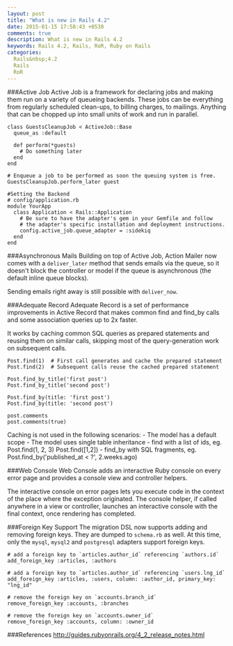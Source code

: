 ```yaml
---
layout: post
title: "What is new in Rails 4.2"
date: 2015-01-15 17:58:43 +0530
comments: true
description: What is new in Rails 4.2
keywords: Rails 4.2, Rails, RoR, Ruby on Rails
categories:
  Rails&nbsp;4.2
  Rails
  RoR 
---
```


###Active Job
Active Job is a framework for declaring jobs and making them run on a variety of queueing backends. These jobs can be everything from regularly scheduled clean-ups, to billing charges, to mailings. Anything that can be chopped up into small units of work and run in parallel.<!--more-->

    class GuestsCleanupJob < ActiveJob::Base
      queue_as :default
 
      def perform(*guests)
        # Do something later
      end
    end

    # Enqueue a job to be performed as soon the queuing system is free.
    GuestsCleanupJob.perform_later guest

    #Setting the Backend
    # config/application.rb
    module YourApp
      class Application < Rails::Application
        # Be sure to have the adapter's gem in your Gemfile and follow
        # the adapter's specific installation and deployment instructions.
        config.active_job.queue_adapter = :sidekiq
      end
    end

###Asynchronous Mails
Building on top of Active Job, Action Mailer now comes with a `deliver_later` method that sends emails via the queue, so it doesn't block the controller or model if the queue is asynchronous (the default inline queue blocks).

Sending emails right away is still possible with `deliver_now`.

###Adequate Record
Adequate Record is a set of performance improvements in Active Record that makes common find and find_by calls and some association queries up to 2x faster.

It works by caching common SQL queries as prepared statements and reusing them on similar calls, skipping most of the query-generation work on subsequent calls.

    Post.find(1)  # First call generates and cache the prepared statement
    Post.find(2)  # Subsequent calls reuse the cached prepared statement
 
    Post.find_by_title('first post')
    Post.find_by_title('second post')
 
    Post.find_by(title: 'first post')
    Post.find_by(title: 'second post')
 
    post.comments
    post.comments(true)

Caching is not used in the following scenarios:
    - The model has a default scope
    - The model uses single table inheritance
    - find with a list of ids, eg.
        Post.find(1, 2, 3)
        Post.find([1,2])
    - find_by with SQL fragments, eg.
        Post.find_by('published_at < ?', 2.weeks.ago)

###Web Console
Web Console adds an interactive Ruby console on every error page and provides a console view and controller helpers.

The interactive console on error pages lets you execute code in the context of the place where the exception originated. The console helper, if called anywhere in a view or controller, launches an interactive console with the final context, once rendering has completed.

###Foreign Key Support
The migration DSL now supports adding and removing foreign keys. They are dumped to `schema.rb` as well. At this time, only the `mysql`, `mysql2` and `postgresql` adapters support foreign keys.

    # add a foreign key to `articles.author_id` referencing `authors.id`
    add_foreign_key :articles, :authors
 
    # add a foreign key to `articles.author_id` referencing `users.lng_id`
    add_foreign_key :articles, :users, column: :author_id, primary_key: "lng_id"
 
    # remove the foreign key on `accounts.branch_id`
    remove_foreign_key :accounts, :branches
 
    # remove the foreign key on `accounts.owner_id`
    remove_foreign_key :accounts, column: :owner_id

###References
http://guides.rubyonrails.org/4_2_release_notes.html


